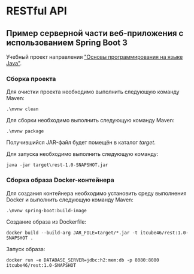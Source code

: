 # RESTful API

## Пример серверной части веб-приложения с использованием Spring Boot 3

Учебный проект направления ["Основы программирования на языке Java"](https://vk.com/jkursk).

### Сборка проекта

Для очистки проекта необходимо выполнить следующую команду Maven:

```shell
.\mvnw clean
```

Для сборки необходимо выполнить следующую команду Maven:

```shell
.\mvnw package
```

Получившийся JAR-файл будет помещён в каталог *target*.

Для запуска необходимо выполнить следующую команду:

```shell
java -jar target\rest-1.0-SNAPSHOT.jar
```

### Сборка образа Docker-контейнера

Для создания контейнера необходимо установить среду выполнения Docker и выполнить следующую команду Maven:

```shell
.\mvnw spring-boot:build-image
```

Создание образа из Dockerfile:
```shell
docker build --build-arg JAR_FILE=target/*.jar -t itcube46/rest:1.0-SNAPSHOT .
```

Запуск образа:

```shell
docker run -e DATABASE_SERVER=jdbc:h2:mem:db -p 8080:8080 itcube46/rest:1.0-SNAPSHOT
```